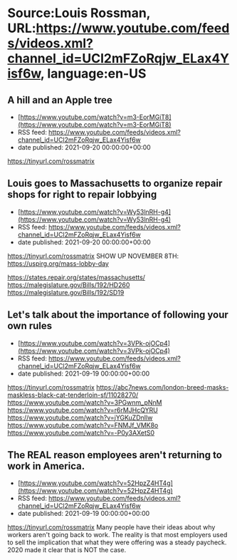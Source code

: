 # Source:Louis Rossman, URL:https://www.youtube.com/feeds/videos.xml?channel_id=UCl2mFZoRqjw_ELax4Yisf6w, language:en-US

## A hill and an Apple tree
 - [https://www.youtube.com/watch?v=m3-EorMGiT8](https://www.youtube.com/watch?v=m3-EorMGiT8)
 - RSS feed: https://www.youtube.com/feeds/videos.xml?channel_id=UCl2mFZoRqjw_ELax4Yisf6w
 - date published: 2021-09-20 00:00:00+00:00

https://tinyurl.com/rossmatrix

## Louis goes to Massachusetts to organize repair shops for right to repair lobbying
 - [https://www.youtube.com/watch?v=Wy53lnRH-g4](https://www.youtube.com/watch?v=Wy53lnRH-g4)
 - RSS feed: https://www.youtube.com/feeds/videos.xml?channel_id=UCl2mFZoRqjw_ELax4Yisf6w
 - date published: 2021-09-20 00:00:00+00:00

https://tinyurl.com/rossmatrix
SHOW UP NOVEMBER 8TH: https://uspirg.org/mass-lobby-day

https://states.repair.org/states/massachusetts/
https://malegislature.gov/Bills/192/HD260
https://malegislature.gov/Bills/192/SD19

## Let's talk about the importance of following your own rules
 - [https://www.youtube.com/watch?v=3VPk-ojOCp4](https://www.youtube.com/watch?v=3VPk-ojOCp4)
 - RSS feed: https://www.youtube.com/feeds/videos.xml?channel_id=UCl2mFZoRqjw_ELax4Yisf6w
 - date published: 2021-09-19 00:00:00+00:00

https://tinyurl.com/rossmatrix
https://abc7news.com/london-breed-masks-maskless-black-cat-tenderloin-sf/11028270/
https://www.youtube.com/watch?v=3PGwnm_pNnM
https://www.youtube.com/watch?v=r6rMJHcQYRU
https://www.youtube.com/watch?v=jYGKuZDnIlw
https://www.youtube.com/watch?v=FNMJf_VMK8o
https://www.youtube.com/watch?v=-P0y3AXetS0

## The REAL reason employees aren't returning to work in America.
 - [https://www.youtube.com/watch?v=52HpzZ4HT4g](https://www.youtube.com/watch?v=52HpzZ4HT4g)
 - RSS feed: https://www.youtube.com/feeds/videos.xml?channel_id=UCl2mFZoRqjw_ELax4Yisf6w
 - date published: 2021-09-19 00:00:00+00:00

https://tinyurl.com/rossmatrix
Many people have their ideas about why workers aren't going back to work. The reality is that most employers used to sell the implication that what they were offering was a steady paycheck. 2020 made it clear that is NOT the case.

